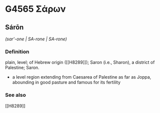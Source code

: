 # G4565 Σάρων

## Sárōn

_(sar'-one | SA-rone | SA-rone)_

### Definition

plain, level; of Hebrew origin ([[H8289]]); Saron (i.e., Sharon), a district of Palestine; Saron.

- a level region extending from Caesarea of Palestine as far as Joppa, abounding in good pasture and famous for its fertility

### See also

[[H8289]]

